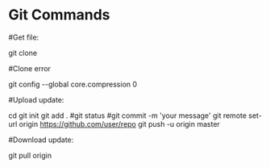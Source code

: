 # Git Commands

#Get file:

git clone

#Clone error

git config --global core.compression 0

#Upload update:

cd 
git init
git add . 
#git status
#git commit -m 'your message'
git remote set-url origin https://github.com/user/repo
git push -u origin master

#Download update: 

git pull origin
